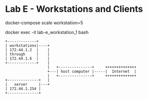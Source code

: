 # Lab E - Workstations and Clients

docker-compose scale workstation=5

docker exec -it lab-e_workstation_1 bash 

```
+-------------+
| workstations|----+
| 172.44.1.2  |    |
| through     |    |
| 172.44.1.6  |    |
+-------------+    |
                   |   +---------------+     ++++++++++++++
                   +---| host computer |-----|  Internet  |
                   |   +---------------+     ++++++++++++++
+--------------+   |
|   server     |---+
| 172.44.1.254 |
+--------------+
```
